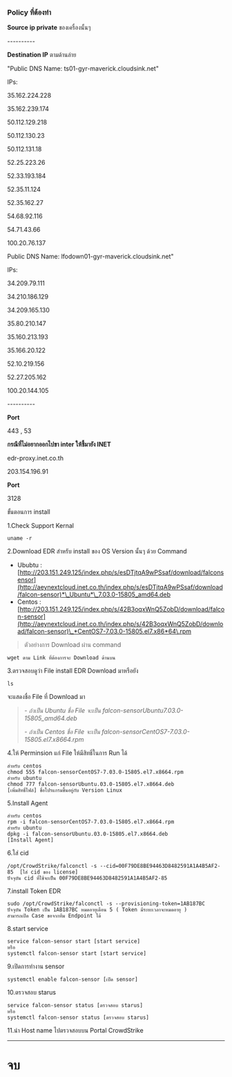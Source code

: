 ### **Policy ที่ต้องทำ**

**Source ip private** ของเครื่องนั้นๆ

\----------

**Destination IP** ตามด้านล่าย

"Public DNS Name: ts01-gyr-maverick.cloudsink.net"

IPs:

35\.162.224.228

35\.162.239.174

50\.112.129.218

50\.112.130.23

50\.112.131.18

52\.25.223.26

52\.33.193.184

52\.35.11.124

52\.35.162.27

54\.68.92.116

54\.71.43.66

100\.20.76.137

Public DNS Name: lfodown01-gyr-maverick.cloudsink.net"

IPs:

34\.209.79.111

34\.210.186.129

34\.209.165.130

35\.80.210.147

35\.160.213.193

35\.166.20.122

52\.10.219.156

52\.27.205.162

100\.20.144.105

\----------

**Port**

443 , 53

**กรณีที่ไม่อยากออกไปขา inter ให้ชี้มายัง INET**

edr-proxy.inet.co.th

203\.154.196.91

**Port**

3128

ขั้นตอนการ install

1\.Check Support Kernal

```
uname -r
```

2\.Download EDR สำหรับ install ของ OS Version นั้นๆ ด้วย Command

* Ububtu : [http://203.151.249.125/index.php/s/esDTjtqA9wPSsaf/download/falconsensor](http://aeynextcloud.inet.co.th/index.php/s/esDTjtqA9wPSsaf/download/falcon-sensor)*\_Ubuntu*\_7.03.0-15805_amd64.deb
* Centos : [http://203.151.249.125/index.php/s/42B3oqxWnQ5ZobD/download/falcon-sensor](http://aeynextcloud.inet.co.th/index.php/s/42B3oqxWnQ5ZobD/download/falcon-sensor)\_*CentOS7-7.03.0-15805.el7.x86*64\.rpm

> ตัวอย่างการ Download ผ่าน command

```
wget ตาม Link ที่ต้องการจะ Download ด้านบน
```

3\.ตรวจสอบดูว่า File install EDR Download มาหรือยัง

```
ls
```

จะแสดงชื่อ File ที่ Download มา

> *\- ถ้าเป็น Ubuntu ชื่อ File จะเป็น falcon-sensorUbuntu7.03.0-15805_amd64.deb*
>
> *\- ถ้าเป็น Centos ชื่อ File จะเป็น falcon-sensorCentOS7-7.03.0-15805.el7.x8664.rpm*

4\.ให้ Perminsion แก่ File ให้มีสิทธิ์ในการ Run ได้

```
สำหรับ centos
chmod 555 falcon-sensorCentOS7-7.03.0-15805.el7.x8664.rpm  
สำหรับ ubuntu
chmod 777 falcon-sensorUbuntu.03.0-15805.el7.x8664.deb
[เพิ่มสิทธิ์ไฟล์] ชื่อโปรแกรมขึ้นอยู่กับ Version Linux
```

5\.Install Agent

```
สำหรับ centos
rpm -i falcon-sensorCentOS7-7.03.0-15805.el7.x8664.rpm
สำหรับ ubuntu
dpkg -i falcon-sensorUbuntu.03.0-15805.el7.x8664.deb   
[Install Agent]
```

6\.ใส่ cid

```
/opt/CrowdStrike/falconctl -s --cid=00F79DE8BE94463D8482591A1A4B5AF2-85  [ใส่ cid ของ license]
ปัจจุบัน cid ที่ใช้จะเป็น 00F79DE8BE94463D8482591A1A4B5AF2-85
```

7\.install Token EDR

```
sudo /opt/CrowdStrike/falconctl -s --provisioning-token=1AB187BC
ปัจจุบัน Token เป็น 1AB187BC หมดอายุเดือน 5 ( Token มีระยะเวลาจะหมดอายุ )
สามารถเปิด Case ขอจากทีม Endpoint ได้
```

8\.start service

```
service falcon-sensor start [start service]
หรือ
systemctl falcon-sensor start [start service]
```

9\.เปิดการทำงาน sensor

```
systemctl enable falcon-sensor [เปิด sensor]
```

10\.ตรวจสอบ starus

```
service falcon-sensor status [ตรวจสอบ starus] 
หรือ
systemctl falcon-sensor status [ตรวจสอบ starus]
```

11\.นำ Host name ไปตรวจสอบบน Portal CrowdStrike

---

# จบ